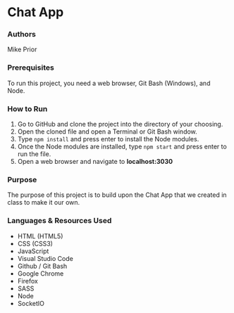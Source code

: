# Chat App 

### Authors
Mike Prior

### Prerequisites
To run this project, you need a web browser, Git Bash (Windows), and Node.

### How to Run
1. Go to GitHub and clone the project into the directory of your choosing.
2. Open the cloned file and open a Terminal or Git Bash window.
3. Type `npm install` and press enter to install the Node modules.
4. Once the Node modules are installed, type `npm start` and press enter to run the file.
5. Open a web browser and navigate to __localhost:3030__

### Purpose
The purpose of this project is to build upon the Chat App that we created in class to make it our own.

### Languages & Resources Used
* HTML (HTML5)
* CSS (CSS3) 
* JavaScript
* Visual Studio Code
* Github / Git Bash
* Google Chrome
* Firefox
* SASS
* Node
* SocketIO
